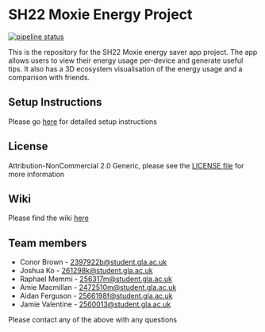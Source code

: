 # SH22 Moxie Energy Project
[![pipeline status](https://stgit.dcs.gla.ac.uk/team-project-h/2022/sh22/sh22-main/badges/main/pipeline.svg)](https://stgit.dcs.gla.ac.uk/team-project-h/2022/sh22/sh22-main/-/commits/main)

This is the repository for the SH22 Moxie energy saver app project. The app allows users to view their energy usage per-device and generate useful tips. It also has a 3D ecosystem visualisation of the energy usage and a comparison with friends.

## Setup Instructions
Please go [here](https://stgit.dcs.gla.ac.uk/team-project-h/2022/sh22/sh22-main/-/wikis/compiling-and-building) for detailed setup instructions

## License
Attribution-NonCommercial 2.0 Generic, please see the [LICENSE file](https://stgit.dcs.gla.ac.uk/team-project-h/2022/sh22/sh22-main/-/blob/main/LICENSE) for more information

## Wiki
Please find the wiki [here](https://stgit.dcs.gla.ac.uk/team-project-h/2022/sh22/sh22-main/-/wikis/home)

## Team members
- Conor Brown - 2397922b@student.gla.ac.uk
- Joshua Ko - 261298k@student.gla.ac.uk
- Raphael Memmi - 256317m@student.gla.ac.uk
- Amie Macmillan - 2472510m@student.gla.ac.uk
- Aidan Ferguson - 2566198f@student.gla.ac.uk
- Jamie Valentine - 2560013@student.gla.ac.uk

Please contact any of the above with any questions